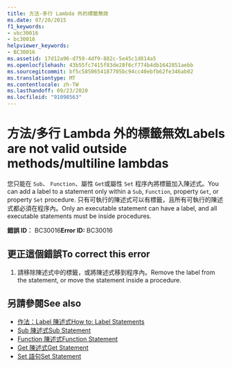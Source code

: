 ```yaml
---
title: 方法-多行 Lambda 外的標籤無效
ms.date: 07/20/2015
f1_keywords:
- vbc30016
- bc30016
helpviewer_keywords:
- BC30016
ms.assetid: 17d12a96-d759-4df9-882c-5e45c1d814a5
ms.openlocfilehash: 43b55fc7415f83de28f6cf774b4db1642851aebb
ms.sourcegitcommit: bf5c5850654187705bc94cc40ebfb62fe346ab02
ms.translationtype: MT
ms.contentlocale: zh-TW
ms.lasthandoff: 09/23/2020
ms.locfileid: "91098563"
---
```

# <a name="labels-are-not-valid-outside-methodsmultiline-lambdas"></a><span data-ttu-id="1387a-102">方法/多行 Lambda 外的標籤無效</span><span class="sxs-lookup"><span data-stu-id="1387a-102">Labels are not valid outside methods/multiline lambdas</span></span>

<span data-ttu-id="1387a-103">您只能在 `Sub`、 `Function`、屬性 `Get`或屬性 `Set` 程序內將標籤加入陳述式。</span><span class="sxs-lookup"><span data-stu-id="1387a-103">You can add a label to a statement only within a `Sub`, `Function`, property `Get`, or property `Set` procedure.</span></span> <span data-ttu-id="1387a-104">只有可執行的陳述式可以有標籤，且所有可執行的陳述式都必須在程序內。</span><span class="sxs-lookup"><span data-stu-id="1387a-104">Only an executable statement can have a label, and all executable statements must be inside procedures.</span></span>  
  
 <span data-ttu-id="1387a-105">**錯誤 ID︰** BC30016</span><span class="sxs-lookup"><span data-stu-id="1387a-105">**Error ID:** BC30016</span></span>  
  
## <a name="to-correct-this-error"></a><span data-ttu-id="1387a-106">更正這個錯誤</span><span class="sxs-lookup"><span data-stu-id="1387a-106">To correct this error</span></span>  
  
1. <span data-ttu-id="1387a-107">請移除陳述式中的標籤，或將陳述式移到程序內。</span><span class="sxs-lookup"><span data-stu-id="1387a-107">Remove the label from the statement, or move the statement inside a procedure.</span></span>  
  
## <a name="see-also"></a><span data-ttu-id="1387a-108">另請參閱</span><span class="sxs-lookup"><span data-stu-id="1387a-108">See also</span></span>

- [<span data-ttu-id="1387a-109">作法：Label 陳述式</span><span class="sxs-lookup"><span data-stu-id="1387a-109">How to: Label Statements</span></span>](../programming-guide/program-structure/how-to-label-statements.md)
- [<span data-ttu-id="1387a-110">Sub 陳述式</span><span class="sxs-lookup"><span data-stu-id="1387a-110">Sub Statement</span></span>](../language-reference/statements/sub-statement.md)
- [<span data-ttu-id="1387a-111">Function 陳述式</span><span class="sxs-lookup"><span data-stu-id="1387a-111">Function Statement</span></span>](../language-reference/statements/function-statement.md)
- [<span data-ttu-id="1387a-112">Get 陳述式</span><span class="sxs-lookup"><span data-stu-id="1387a-112">Get Statement</span></span>](../language-reference/statements/get-statement.md)
- [<span data-ttu-id="1387a-113">Set 語句</span><span class="sxs-lookup"><span data-stu-id="1387a-113">Set Statement</span></span>](../language-reference/statements/set-statement.md)
